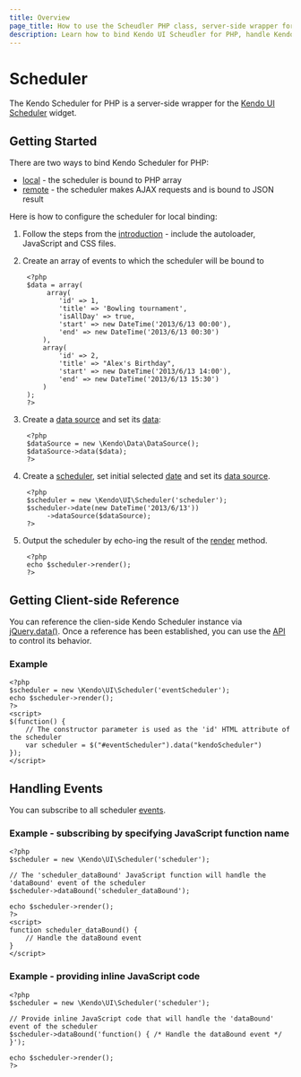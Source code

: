 ```yaml
---
title: Overview
page_title: How to use the Scheudler PHP class, server-side wrapper for Kendo UI Scheudler widget
description: Learn how to bind Kendo UI Scheudler for PHP, handle Kendo UI Scheudler Events, access an existing scheduler.
---
```


# Scheduler

The Kendo Scheduler for PHP is a server-side wrapper for the [Kendo UI Scheduler](/api/web/scheduler) widget.



## Getting Started

There are two ways to bind Kendo Scheduler for PHP:

* [local](/php/widgets/scheduler/local-binding) - the scheduler is bound to PHP array
* [remote](/php/widgets/scheduler/remote-binding) - the scheduler makes AJAX requests and is bound to JSON result

Here is how to configure the scheduler for local binding:

1. Follow the steps from the [introduction](/php/introduction) - include the autoloader, JavaScript and CSS files.
2. Create an array of events to which the scheduler will be bound to

        <?php
        $data = array(
             array(
                'id' => 1,
                'title' => 'Bowling tournament',
                'isAllDay' => true,
                'start' => new DateTime('2013/6/13 00:00'),
                'end' => new DateTime('2013/6/13 00:30')
            ),
            array(
                'id' => 2,
                'title' => "Alex's Birthday",
                'start' => new DateTime('2013/6/13 14:00'),
                'end' => new DateTime('2013/6/13 15:30')
            )
        );
        ?>
3. Create a [data source](/api/php/Kendo/Data/DataSource) and set its [data](/api/php/Kendo/Data/DataSource#data):

        <?php
        $dataSource = new \Kendo\Data\DataSource();
        $dataSource->data($data);
        ?>
4. Create a [scheduler](/api/php/Kendo/UI/Scheduler), set initial selected [date](/api/php/Kendo/UI/Scheduler#date) and set its [data source](/api/php/Kendo/UI/Scheduler#datasource).

        <?php
        $scheduler = new \Kendo\UI\Scheduler('scheduler');
        $scheduler->date(new DateTime('2013/6/13'))
             ->dataSource($dataSource);
        ?>
5. Output the scheduler by echo-ing the result of the [render](/api/php/Kendo/UI/Widget#render) method.

        <?php
        echo $scheduler->render();
        ?>

## Getting Client-side Reference

You can reference the clien-side Kendo Scheduler instance via [jQuery.data()](http://api.jquery.com/jQuery.data/).
Once a reference has been established, you can use the [API](/api/web/scheduler#methods) to control its behavior.


### Example

    <?php
    $scheduler = new \Kendo\UI\Scheduler('eventScheduler');
    echo $scheduler->render();
    ?>
    <script>
    $(function() {
        // The constructor parameter is used as the 'id' HTML attribute of the scheduler
        var scheduler = $("#eventScheduler").data("kendoScheduler")
    });
    </script>

## Handling Events

You can subscribe to all scheduler [events](/api/web/scheduler#events).

### Example - subscribing by specifying JavaScript function name

    <?php
    $scheduler = new \Kendo\UI\Scheduler('scheduler');

    // The 'scheduler_dataBound' JavaScript function will handle the 'dataBound' event of the scheduler
    $scheduler->dataBound('scheduler_dataBound');

    echo $scheduler->render();
    ?>
    <script>
    function scheduler_dataBound() {
        // Handle the dataBound event
    }
    </script>

### Example - providing inline JavaScript code

    <?php
    $scheduler = new \Kendo\UI\Scheduler('scheduler');

    // Provide inline JavaScript code that will handle the 'dataBound' event of the scheduler
    $scheduler->dataBound('function() { /* Handle the dataBound event */ }');

    echo $scheduler->render();
    ?>

